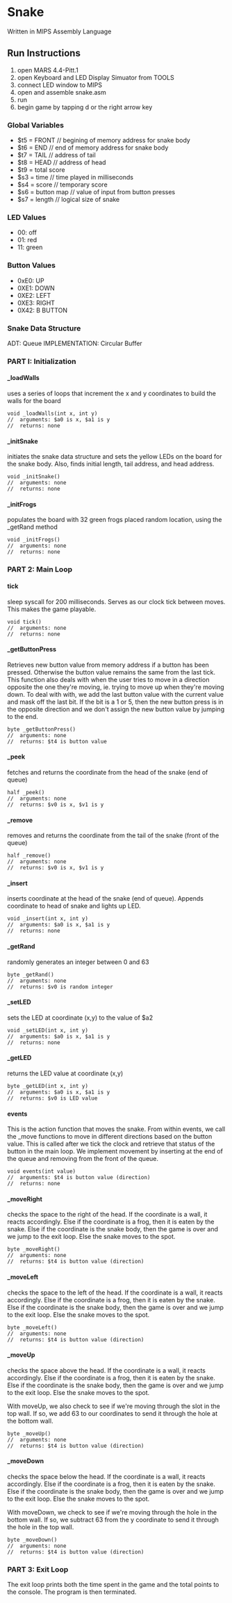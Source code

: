 # Snake
Written in MIPS Assembly Language

## Run Instructions

1. open MARS 4.4-Pitt.1
2. open Keyboard and LED Display Simuator from TOOLS 
3. connect LED window to MIPS
4. open and assemble snake.asm
5. run
6. begin game by tapping d or the right arrow key

### Global Variables

- $t5 = FRONT // begining of memory address for snake body 
- $t6 = END // end of memory address for snake body 
- $t7 = TAIL // address of tail
- $t8 = HEAD // address of head
- $t9 = total score 
- $s3 = time // time played in milliseconds
- $s4 = score // temporary score
- $s6 = button map // value of input from button presses
- $s7 = length // logical size of snake
	
### LED Values

- 00: off
- 01: red
- 11: green

### Button Values
 
- 0xE0: UP 
- 0XE1: DOWN 
- 0XE2: LEFT
- 0XE3: RIGHT 
- 0X42: B BUTTON
	
### Snake Data Structure
 
ADT: Queue
IMPLEMENTATION: Circular Buffer
	
### PART I: Initialization

#### _loadWalls
uses a series of loops that increment the x and y coordinates to build the walls for the board
```	
void _loadWalls(int x, int y)
//	arguments: $a0 is x, $a1 is y
//	returns: none
```
	
#### _initSnake
initiates the snake data structure and sets the yellow LEDs on the board for the snake body. Also, finds initial length, tail address, and head address.
```
void _initSnake()
//	arguments: none
//	returns: none
```
	
#### _initFrogs
populates the board with 32 green frogs placed random location, using the _getRand method
```
void _initFrogs()
//	arguments: none
//	returns: none
```

### PART 2: Main Loop
 
#### tick
sleep syscall for 200 milliseconds. Serves as our clock tick between moves. This makes the game playable.
```
void tick()
// 	arguments: none
// 	returns: none
```
	
#### _getButtonPress
Retrieves new button value from memory address if a button has been pressed. Otherwise the button value remains the same from the last tick. This function also deals with when the user tries to move in a direction opposite the one they're moving, ie. trying to move up when they're moving down. To deal with with, we add the last button value with the current value and mask off the last bit. If the bit is a 1 or 5, then the new button press is in the opposite direction and we don't assign the new button value by jumping to the end.
```
byte _getButtonPress()
//	arguments: none
//	returns: $t4 is button value
```

#### _peek
fetches and returns the coordinate from the head of the snake (end of queue)
```
half _peek()
//	arguments: none
//	returns: $v0 is x, $v1 is y
```

#### _remove
removes and returns the coordinate from the tail of the snake (front of the queue)
```	
half _remove()
//	arguments: none
//	returns: $v0 is x, $v1 is y
```
	
#### _insert
inserts coordinate at the head of the snake (end of queue). Appends coordinate to head of snake and lights up LED.
```
void _insert(int x, int y)
//	arguments: $a0 is x, $a1 is y
//	returns: none
```
	
#### _getRand
randomly generates an integer between 0 and 63
```
byte _getRand()
//	arguments: none
//	returns: $v0 is random integer
```
	
#### _setLED
sets the LED at coordinate (x,y) to the value of $a2
```
void _setLED(int x, int y)
//	arguments: $a0 is x, $a1 is y
//	returns: none
```
	
#### _getLED
returns the LED value at coordinate (x,y)
```
byte _getLED(int x, int y)
//	arguments: $a0 is x, $a1 is y
//	returns: $v0 is LED value
```

#### events
This is the action function that moves the snake. From within events, we call the _move functions to move in different directions based on the button value. This is called after we tick the clock and retrieve that status of the button in the main loop. We implement movement by inserting at the end of the queue and removing from the front of the queue.
```
void events(int value)
//	arguments: $t4 is button value (direction)
//	returns: none
```

#### _moveRight
checks the space to the right of the head. If the coordinate is a wall, it reacts accordingly. Else if the coordinate is a frog, then it is eaten by the snake. Else if the coordinate is the snake body, then the game is over and we jump to the exit loop. Else the snake moves to the spot.
```
byte _moveRight()
//	arguments: none
//	returns: $t4 is button value (direction)
```

#### _moveLeft
checks the space to the left of the head. If the coordinate is a wall, it reacts accordingly. Else if the coordinate is a frog, then it is eaten by the snake. Else if the coordinate is the snake body, then the game is over and we jump to the exit loop. Else the snake moves to the spot.
```
byte _moveLeft()
//	arguments: none
//	returns: $t4 is button value (direction)
```

#### _moveUp
checks the space above the head. If the coordinate is a wall, it reacts accordingly. Else if the coordinate is a frog, then it is eaten by the snake. Else if the coordinate is the snake body, then the game is over and we jump to the exit loop. Else the snake moves to the spot. 

With moveUp, we also check to see if we're moving through the slot in the top wall. If so, we add 63 to our coordinates to send it through the hole at the bottom wall.
```
byte _moveUp()
//	arguments: none
//	returns: $t4 is button value (direction)
```

#### _moveDown
checks the space below the head. If the coordinate is a wall, it reacts accordingly. Else if the coordinate is a frog, then it is eaten by the snake. Else if the coordinate is the snake body, then the game is over and we jump to the exit loop. Else the snake moves to the spot.
	
With moveDown, we check to see if we're moving through the hole in the bottom wall. If so, we subtract 63 from the y coordinate to send it through the hole in the top wall.
```
byte _moveDown()
//	arguments: none
//	returns: $t4 is button value (direction)
```
### PART 3: Exit Loop
 The exit loop prints both the time spent in the game and the total points to the console. The program is then terminated.


